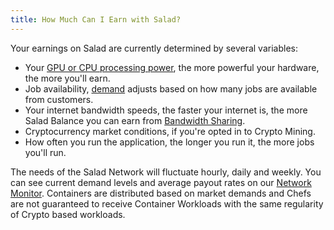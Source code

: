 ```yaml
---
title: How Much Can I Earn with Salad?
---
```


Your earnings on Salad are currently determined by several variables:

- Your [GPU or CPU processing power](https://www.tomshardware.com/reviews/gpu-hierarchy,4388.html), the more powerful
  your hardware, the more you'll earn.
- Job availability, [demand](https://salad.com/earn/demand) adjusts based on how many jobs are available from customers.
- Your internet bandwidth speeds, the faster your internet is, the more Salad Balance you can earn from
  [Bandwidth Sharing](/docs/faq/jobs/253-what-is-bandwidth-sharing).
- Cryptocurrency market conditions, if you're opted in to Crypto Mining.
- How often you run the application, the longer you run it, the more jobs you'll run.

The needs of the Salad Network will fluctuate hourly, daily and weekly. You can see current demand levels and average
payout rates on our [Network Monitor](/docs/faq/community/613-network-monitor). Containers are distributed based on
market demands and Chefs are not guaranteed to receive Container Workloads with the same regularity of Crypto based
workloads.
